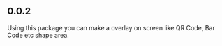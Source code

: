## 0.0.2

Using this package you can make a overlay on screen like QR Code, Bar Code etc shape area.
